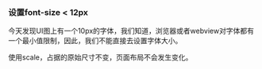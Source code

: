 ### 设置font-size < 12px

今天发现UI图上有一个10px的字体，我们知道，浏览器或者webview对字体都有一个最小值限制，因此，我们不能直接去设置字体大小。

使用scale，占据的原始尺寸不变，页面布局不会发生变化。

